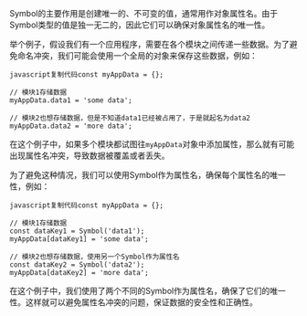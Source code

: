 Symbol的主要作用是创建唯一的、不可变的值，通常用作对象属性名。由于Symbol类型的值是独一无二的，因此它们可以确保对象属性名的唯一性。

举个例子，假设我们有一个应用程序，需要在各个模块之间传递一些数据。为了避免命名冲突，我们可能会使用一个全局的对象来保存这些数据，例如：

```
javascript复制代码const myAppData = {};

// 模块1存储数据
myAppData.data1 = 'some data';

// 模块2也想存储数据，但是不知道data1已经被占用了，于是就起名为data2
myAppData.data2 = 'more data';
```

在这个例子中，如果多个模块都试图往`myAppData`对象中添加属性，那么就有可能出现属性名冲突，导致数据被覆盖或者丢失。

为了避免这种情况，我们可以使用Symbol作为属性名，确保每个属性名的唯一性，例如：

```
javascript复制代码const myAppData = {};

// 模块1存储数据
const dataKey1 = Symbol('data1');
myAppData[dataKey1] = 'some data';

// 模块2也想存储数据，使用另一个Symbol作为属性名
const dataKey2 = Symbol('data2');
myAppData[dataKey2] = 'more data';
```

在这个例子中，我们使用了两个不同的Symbol作为属性名，确保了它们的唯一性。这样就可以避免属性名冲突的问题，保证数据的安全性和正确性。